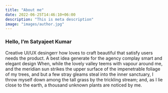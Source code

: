 ```yaml
---
title: "About me"
date: 2022-06-25T14:46:10+06:00
description: "This is meta description"
image: "images/author.jpg"
---
```


### Hello, I’m **Satyajeet Kumar**

Creative UI/UX desingerr how loves to craft beautiful that satisfy users needs the product. A best idea
generate for the agency complay smart and elegant design When, while the lovely valley teems with vapour
around me, and the meridian sun strikes the upper surface of the impenetrable foliage of my trees, and but a
few stray gleams steal into the inner sanctuary, I throw myself down among the tall grass by the trickling
stream; and, as I lie close to the earth, a thousand unknown plants are noticed by me.

